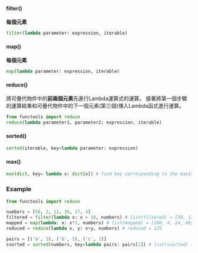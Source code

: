 #### filter()
**每個元素**
```python
filter(lambda parameter: expression, iterable)
```
#### map()
**每個元素**
```python
map(lambda parameter: expression, iterable)
```
#### reduce()
將可疊代物件中的**前兩個元素**先進行Lambda運算式的運算。
接著將第一個步驟的運算結果和可疊代物件中的下一個元素(第三個)傳入Lambda函式進行運算。
```python
from functools import reduce
reduce(lambda parameter1, parameter2: expression, iterable)
```
#### sorted()
```python
sorted(iterable, key=lambda parameter: expression)
```
#### max()
```python
max(dict, key= lambda x: dict[x]) # find key corresponding to the maximum value
```
### Example
```python
from functools import reduce

numbers = [50, 2, 12, 30, 27, 4]
filtered = filter(lambda x: x > 10, numbers) # list(filtered) = [50, 12, 30, 27]
mapped = map(lambda: x: x*2, numbers) # list(mapped) = [100, 4, 24, 60, 54, 8]
reduced = reduce(lambda x, y: x+y, numbers) # reduced = 125

pairs = [('a', 3), ('b', 5), ('c', 1)]
ssorted = sorted(numbers, key=lambda pairs: pairs[1]) # list(ssorted) = [('c', 1), ('a', 3), ('b', 5)]
```
